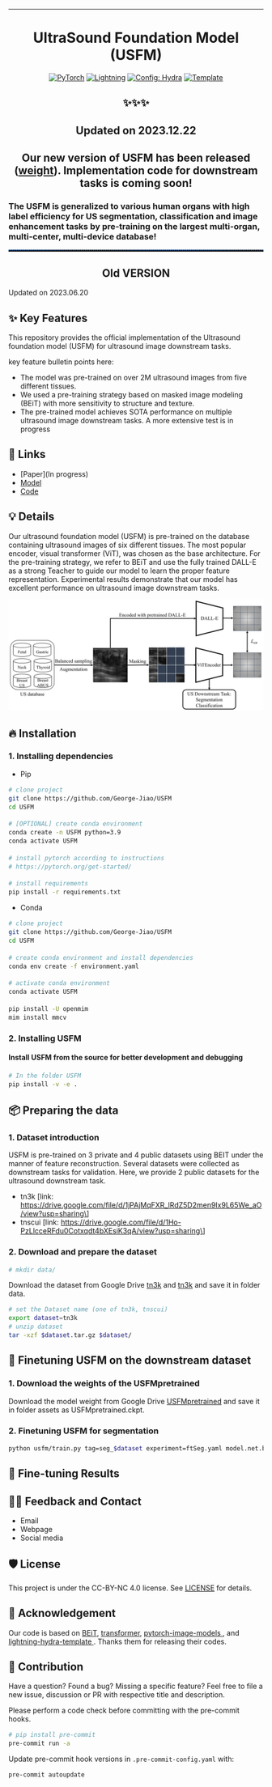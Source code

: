 ______________________________________________________________________

<div align="center">

# UltraSound Foundation Model (USFM)

<a href="https://pytorch.org/get-started/locally/"><img alt="PyTorch" src="https://img.shields.io/badge/PyTorch-ee4c2c?logo=pytorch&logoColor=white"></a>
<a href="https://pytorchlightning.ai/"><img alt="Lightning" src="https://img.shields.io/badge/-Lightning-792ee5?logo=pytorchlightning&logoColor=white"></a>
<a href="https://hydra.cc/"><img alt="Config: Hydra" src="https://img.shields.io/badge/Config-Hydra-89b8cd"></a>
<a href="https://github.com/ashleve/lightning-hydra-template"><img alt="Template" src="https://img.shields.io/badge/-Lightning--Hydra--Template-017F2F?style=flat&logo=github&labelColor=gray"></a><br>

</div>

<div align="center">

## ✨✨✨

## Updated on 2023.12.22

## **Our new version of USFM has been released ([weight](<https://drive.google.com/file/d/1NDbtB7U-emi4L8uiD47KKPtNApdaImTU/view?usp=drive_link>)). Implementation code for downstream tasks is coming soon!**

</div>

### The USFM is generalized to **various human organs** with **high label efficiency** for US segmentation, classification and image enhancement tasks by pre-training on the **largest multi-organ, multi-center, multi-device database!**


<hr style=" height:2px;border:none;border-top:2px dotted #185598;" />

<div align="center">

## Old VERSION
</div>
Updated on 2023.06.20

## ✨ Key Features

This repository provides the official implementation of the Ultrasound foundation model (USFM) for ultrasound image downstream tasks.

key feature bulletin points here:

- The model was pre-trained on over 2M ultrasound images from five different tissues.
- We used a pre-training strategy based on masked image modeling (BEiT) with more sensitivity to structure and texture.
- The pre-trained model achieves SOTA performance on multiple ultrasound image downstream tasks. A more extensive test is in progress

## 📌 Links

- [Paper](In progress)
- [Model]([https://](https://drive.google.com/file/d/1_L_z34LOMxwhsqWpZwJ9eOPXvk_Wwd5N/view?usp=sharing))
- [Code]([https://](https://github.com/George-Jiao/USFM))

## 💡 Details

Our ultrasound foundation model (USFM) is pre-trained on the database containing ultrasound images of six different tissues. The most popular encoder, visual transformer (ViT), was chosen as the base architecture. For the pre-training strategy, we refer to BEiT and use the fully trained DALL-E as a strong Teacher to guide our model to learn the proper feature representation. Experimental results demonstrate that our model has excellent performance on ultrasound image downstream tasks.

![USFM](img/USFMFramework.png)

## 🔥 Installation

### 1. Installing dependencies

- Pip

```bash
# clone project
git clone https://github.com/George-Jiao/USFM
cd USFM

# [OPTIONAL] create conda environment
conda create -n USFM python=3.9
conda activate USFM

# install pytorch according to instructions
# https://pytorch.org/get-started/

# install requirements
pip install -r requirements.txt
```

- Conda

```bash
# clone project
git clone https://github.com/George-Jiao/USFM
cd USFM

# create conda environment and install dependencies
conda env create -f environment.yaml

# activate conda environment
conda activate USFM

pip install -U openmim
mim install mmcv
```

### 2. Installing USFM

#### Install USFM from the source for better development and debugging

```bash
# In the folder USFM
pip install -v -e .
```

## 📦️ Preparing the data

### 1. Dataset introduction

USFM is pre-trained on 3 private and 4 public datasets using BEIT under the manner of feature reconstruction. Several datasets were collected as downstream tasks for validation. Here, we provide 2 public datasets for the ultrasound downstream task.

- tn3k \[link: <https://drive.google.com/file/d/1jPAjMqFXR_lRdZ5D2men9Ix9L65We_aO/view?usp=sharing\>]
- tnscui \[link: <https://drive.google.com/file/d/1Ho-PzLlcceRFdu0Cotxqdt4bXEsiK3qA/view?usp=sharing\>]

### 2. Download and prepare the dataset

```bash
# mkdir data/
```

Download the dataset from Google Drive [tn3k](https://drive.google.com/file/d/1jPAjMqFXR_lRdZ5D2men9Ix9L65We_aO/view?usp=sharing) and [tn3k](tnscui) and save it in folder data.

```bash
# set the Dataset name (one of tn3k, tnscui)
export dataset=tn3k
# unzip dataset
tar -xzf $dataset.tar.gz $dataset/
```

## 🚀 Finetuning USFM on the downstream dataset

### 1. Download the weights of the USFMpretrained

Download the model weight from Google Drive [USFMpretrained](https://drive.google.com/file/d/1_L_z34LOMxwhsqWpZwJ9eOPXvk_Wwd5N/view?usp=sharing) and save it in folder assets as USFMpretrained.ckpt.

### 2. Finetuning USFM for segmentation

```bash
python usfm/train.py tag=seg_$dataset experiment=ftSeg.yaml model.net.backbone.pretrained=assets/USFMpretrained.ckpt data=$dataset data="{batch_size:40, num_workers:4}" trainer="{devices:[0,1], strategy:ddp}"
```

## 📝 Fine-tuning Results

## 🙋‍♀️ Feedback and Contact

- Email
- Webpage
- Social media

## 🛡️ License

This project is under the CC-BY-NC 4.0 license. See [LICENSE](LICENSE) for details.

## 🙏 Acknowledgement

Our code is based on [BEiT](https://github.com/microsoft/unilm), [transformer](https://github.com/huggingface/transformers), [pytorch-image-models
](https://github.com/huggingface/pytorch-image-models), and [lightning-hydra-template
](https://github.com/ashleve/lightning-hydra-template). Thanks them for releasing their codes.

## 💚 Contribution

Have a question? Found a bug? Missing a specific feature? Feel free to file a new issue, discussion or PR with respective title and description.

Please perform a code check before committing with the pre-commit hooks.

```bash
# pip install pre-commit
pre-commit run -a
```

Update pre-commit hook versions in `.pre-commit-config.yaml` with:

```bash
pre-commit autoupdate
```

